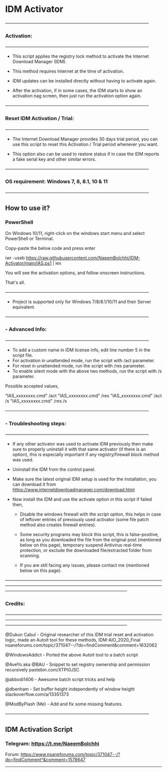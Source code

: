 # IDM Activator

―――――――――――――――――――――――――――――――――

###   Activation:

―――――――――――――――――――――――――――――――――

 - This script applies the registry lock method to activate the Internet Download Manager (IDM).

 - This method requires Internet at the time of activation.

 - IDM updates can be installed directly without having to activate again.

 - After the activation, if in some cases, the IDM starts to show an activation nag screen, 
   then just run the activation option again.

―――――――――――――――――――――――――――――――――

###   Reset IDM Activation / Trial:

―――――――――――――――――――――――――――――――――

 - The Internet Download Manager provides 30 days trial period, you can use this script to 
   reset this Activation / Trial period whenever you want.
 
 - This option also can be used to restore status if in case the IDM reports a fake serial
   key and other similar errors.

―――――――――――――――――――――――――――――――――

###   OS requirement: Windows 7, 8, 8.1, 10 & 11

―――――――――――――――――――――――――――――――――

##   How to use it?

###   PowerShell

On Windows 10/11, right-click on the windows start menu and select PowerShell or Terminal.

Copy-paste the below code and press enter

iwr -useb https://raw.githubusercontent.com/NaeemBolchhi/IDM-Activator/main/IAS.ps1 | iex

You will see the activation options, and follow onscreen instructions.

That's all.

―――――――――――――――――――――――――――――――――

 - Project is supported only for Windows 7/8/8.1/10/11 and their Server equivalent.

―――――――――――――――――――――――――――――――――

### - Advanced Info:

―――――――――――――――――――――――――――――――――

   - To add a custom name in IDM license info, edit line number 5 in the script file.
   - For activation in unattended mode, run the script with /act parameter.
   - For reset in unattended mode, run the script with /res parameter.
   - To enable silent mode with the above two methods, run the script with /s parameter.

Possible accepted values,

"IAS_xxxxxxxx.cmd" /act
"IAS_xxxxxxxx.cmd" /res
"IAS_xxxxxxxx.cmd" /act /s
"IAS_xxxxxxxx.cmd" /res /s

―――――――――――――――――――――――――――――――――

### - Troubleshooting steps:

―――――――――――――――――――――――――――――――――

   - If any other activator was used to activate IDM previously then make sure to properly
     uninstall it with that same activator (if there is an option), this is especially important
     if any registry/firewall block method was used.

   - Uninstall the IDM from the control panel.

   - Make sure the latest original IDM setup is used for the installation,
     you can download it from https://www.internetdownloadmanager.com/download.html

   - Now install the IDM and use the activate option in this script if failed then,

     - Disable the windows firewall with the script option, this helps in case of leftover entries of
       previously used activator (some file patch method also creates firewall entries).

     - Some security programs may block this script, this is false-positive, as long as you 
       downloaded the file from the original post (mentioned below on this page), temporary suspend
       Antivirus real-time protection, or exclude the downloaded file/extracted folder from scanning.

     - If you are still facing any issues, please contact me (mentioned below on this page).

――――――――――――――――――――――――――――――――――――――――――――――――――――――――――――――――――――――――――――――――――――――――――――――――――――

###   Credits:

――――――――――――――――――――――――――――――――――――――――――――――――――――――――――――――――――――――――――――――――――――――――――――――――――――

   @Dukun Cabul        - Original researcher of this IDM trial reset and activation logic,
                         made an Autoit tool for these methods, IDM-AIO_2020_Final
                         nsaneforums.com/topic/371047--/?do=findComment&comment=1632062
                         
   @WindowsAddict	     - Ported the above Autoit tool to a batch script

   @AveYo aka @BAU     - Snippet to set registry ownership and permission recursively
                         pastebin.com/XTPt0JSC

   @abbodi1406         - Awesome batch script tricks and help

   @dbenham            - Set buffer height independently of window height
                         stackoverflow.com/a/13351373

   @ModByPiash (Me)	   - Add and fix some missing features.

―――――――――――――――――――――――――――――――――

##   IDM Activation Script

###   Telegram:   https://t.me/NaeemBolchhi

  Forum:   https://www.nsaneforums.com/topic/371047--/?do=findComment^&comment=1578647
____________________________________________________________________________________________________
